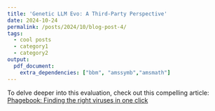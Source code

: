 ```yaml
---
title: 'Genetic LLM Evo: A Third-Party Perspective'
date: 2024-10-24
permalink: /posts/2024/10/blog-post-4/
tags:
  - cool posts
  - category1
  - category2
output: 
  pdf_document:
    extra_dependencies: ["bbm", "amssymb","amsmath"]
---
```


To delve deeper into this evaluation, check out this compelling article:
[Phagebook: Finding the right viruses in one click](https://open.substack.com/pub/phagebookwins/p/phagebook-finding-the-right-viruses?r=4kxgtf&utm_campaign=post&utm_medium=web) 